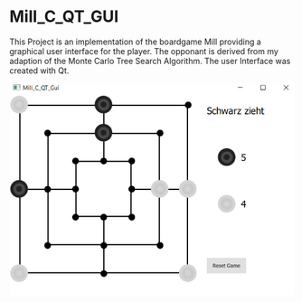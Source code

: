 # Mill_C_QT_GUI


This Project is an implementation of the boardgame Mill providing a graphical user interface for the player.
The opponant is derived from my adaption of the Monte Carlo Tree Search Algorithm. The user Interface was created
with Qt.


![Alt text](Muehle_example.PNG?raw=true "Title")
